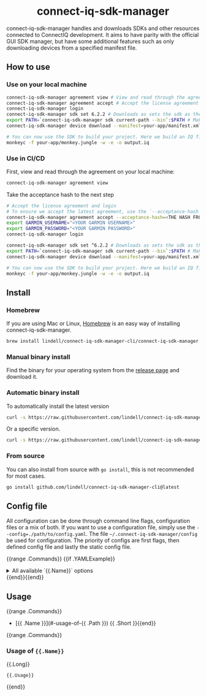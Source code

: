 <h1 align="center">
  connect-iq-sdk-manager
</h1>

connect-iq-sdk-manager handles and downloads SDKs and other resources connected to ConnectIQ development. It aims to have parity with the official GUI SDK manager, but have some additional features such as only downloading devices from a specified manifest file.

## How to use

### Use on your local machine
```bash
connect-iq-sdk-manager agreement view # View and read through the agreement
connect-iq-sdk-manager agreement accept # Accept the license agreement
connect-iq-sdk-manager login
connect-iq-sdk-manager sdk set 6.2.2 # Downloads as sets the sdk as the current one
export PATH=`connect-iq-sdk-manager sdk current-path --bin`:$PATH # Make the SDK binaries can be callable
connect-iq-sdk-manager device download --manifest=your-app/manifest.xml # Download the devices used in your project

# You can now use the SDK to build your project. Here we build an IQ file.
monkeyc -f your-app/monkey.jungle -w -e -o output.iq
```

### Use in CI/CD

First, view and read through the agreement on your local machine:
```bash
connect-iq-sdk-manager agreement view
```

Take the acceptance hash to the next step
```bash
# Accept the license agreement and login
# To ensure we accept the latest agreement, use the `--acceptance-hash` flag
connect-iq-sdk-manager agreement accept --acceptance-hash=<THE HASH FROM THE PREVIOUS STEP>
export GARMIN_USERNAME="<YOUR GARMIN USERNAME>"
export GARMIN_PASSWORD="<YOUR GARMIN PASSWORD>"
connect-iq-sdk-manager login

connect-iq-sdk-manager sdk set ^6.2.2 # Downloads as sets the sdk as the current one
export PATH=`connect-iq-sdk-manager sdk current-path --bin`:$PATH # Make the SDK binaries can be callable
connect-iq-sdk-manager device download --manifest=your-app/manifest.xml # Download the devices used in your project

# You can now use the SDK to build your project. Here we build an IQ file.
monkeyc -f your-app/monkey.jungle -w -e -o output.iq
```

## Install

### Homebrew
If you are using Mac or Linux, [Homebrew](https://brew.sh/) is an easy way of installing connect-iq-sdk-manager.
```bash
brew install lindell/connect-iq-sdk-manager-cli/connect-iq-sdk-manager
```

### Manual binary install
Find the binary for your operating system from the [release page](https://github.com/lindell/connect-iq-sdk-manager-cli/releases) and download it.

### Automatic binary install
To automatically install the latest version
```bash
curl -s https://raw.githubusercontent.com/lindell/connect-iq-sdk-manager-cli/master/install.sh | sh
```
Or a specific version.
```bash
curl -s https://raw.githubusercontent.com/lindell/connect-iq-sdk-manager-cli/master/install.sh | sh -s -- -d vX.X.X
````

### From source
You can also install from source with `go install`, this is not recommended for most cases.
```bash
go install github.com/lindell/connect-iq-sdk-manager-cli@latest
```

## Config file

All configuration can be done through command line flags, configuration files or a mix of both. If you want to use a configuration file, simply use the `--config=./path/to/config.yaml`. The file `~/.connect-iq-sdk-manager/config` be used for configuration. The priority of configs are first flags, then defined config file and lastly the static config file.

{{range .Commands}}
{{if .YAMLExample}}
<details>
  <summary>All available `{{.Name}}` options</summary>

```yaml
{{ .YAMLExample }}
```
</details>
{{end}}{{end}}

## Usage
{{range .Commands}}
* [{{ .Name }}](#-usage-of-{{ .Path }}) {{ .Short }}{{end}}

{{range .Commands}}
### Usage of `{{.Name}}`
{{.Long}}
```
{{.Usage}}
```

{{end}}
